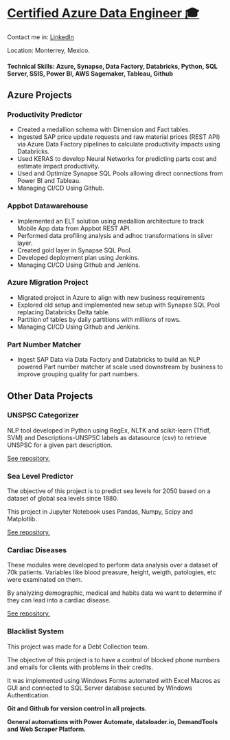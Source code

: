 # [Certified Azure Data Engineer 🎓](https://learn.microsoft.com/en-us/users/davidhernandez-6060/credentials/5564a068924c3840?ref=https%3A%2F%2Fwww.linkedin.com%2F)

Contact me in:
[LinkedIn](https://www.linkedin.com/in/davhercar/)

Location: Monterrey, Mexico.

#### Technical Skills: Azure, Synapse, Data Factory, Databricks, Python, SQL Server, SSIS, Power BI, AWS Sagemaker, Tableau, Github

## Azure Projects

### **Productivity Predictor**
- Created a medallion schema with Dimension and Fact tables.
- Ingested SAP price update requests and raw material prices (REST API) via Azure Data Factory pipelines to calculate productivity impacts using Databricks.
- Used KERAS to develop Neural Networks for predicting parts cost and estimate impact productivity.
- Used and Optimize Synapse SQL Pools allowing direct connections from Power BI and Tableau.
- Managing CI/CD Using Github.

### Appbot Datawarehouse
- Implemented an ELT solution using medallion architecture to track Mobile App data from Appbot REST API.
- Performed data profiling analysis and adhoc transformations in silver layer.
- Created gold layer in Synapse SQL Pool.
- Developed deployment plan using Jenkins.
- Managing CI/CD Using Github and Jenkins.

### Azure Migration Project
- Migrated project in Azure to align with new business requirements
- Explored old setup and implemented new setup with Synapse SQL Pool replacing Databricks Delta table.
- Partition of tables by daily partitions with millions of rows.
- Managing CI/CD Using Github and Jenkins.

### Part Number Matcher
- Ingest SAP Data via Data Factory and Databricks to build an NLP powered Part number matcher at scale used downstream by business to improve grouping quality for part numbers.


## Other Data Projects

### **UNSPSC Categorizer** 
NLP tool developed in Python using RegEx, NLTK and scikit-learn (Tfidf, SVM) and Descriptions-UNSPSC labels as datasource (csv) to retrieve UNSPSC for a given part description.

[See repository.](https://github.com/dehercar/UNSPSC_Categorizer)

### **Sea Level Predictor** 
The objective of this project is to predict sea levels for 2050 based on a dataset of global sea levels since 1880.

This project in Jupyter Notebook uses Pandas, Numpy, Scipy and Matplotlib.

[See repository.](https://github.com/dehercar/sea_level_predictor) 


### **Cardiac Diseases**
These modules were developed to perform data analysis over a dataset of 70k patients. Variables like blood preasure, height, weigth, patologies, etc were examinated on them.

By analyzing demographic, medical and habits data we want to determine if they can lead into a cardiac disease.

[See repository.](https://github.com/dehercar/medical_data)


### Blacklist System
This project was made for a Debt Collection team. 

The objective of this project is to have a control of blocked phone numbers and emails for clients with problems in their credits.

It was implemented using Windows Forms automated with Excel Macros as GUI and connected to SQL Server database secured by Windows Authentication.

**Git and Github for version control in all projects.**

**General automations with Power Automate, dataloader.io, DemandTools and Web Scraper Platform.**
